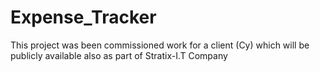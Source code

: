 # Expense_Tracker
This project was been commissioned work for a client (Cy) which will be publicly available also as part of Stratix-I.T Company
